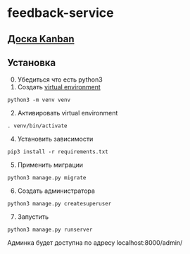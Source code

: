 # feedback-service

## [Доска Kanban](https://github.com/5000factorial/feedback-service/projects/1)

## Установка
0. Убедиться что есть python3
1. Создать [virtual environment](https://docs.python.org/3/library/venv.html)
```
python3 -m venv venv
```
2. Активировать virtual environment
```
. venv/bin/activate
```
4. Установить зависимости
```
pip3 install -r requirements.txt
```
5. Применить миграции
```
python3 manage.py migrate
```
6. Создать администратора
```
python3 manage.py createsuperuser
```
7. Запустить
```
python3 manage.py runserver
```

Админка будет доступна по адресу localhost:8000/admin/